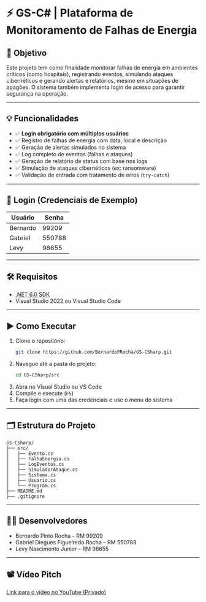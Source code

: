 # ⚡ GS-C# | Plataforma de Monitoramento de Falhas de Energia

## 🧠 Objetivo
Este projeto tem como finalidade monitorar falhas de energia em ambientes críticos (como hospitais), registrando eventos, simulando ataques cibernéticos e gerando alertas e relatórios, mesmo em situações de apagões. O sistema também implementa login de acesso para garantir segurança na operação.

---

## 💡 Funcionalidades
- ✅ **Login obrigatório com múltiplos usuários**
- ✅ Registro de falhas de energia com data, local e descrição
- ✅ Geração de alertas simulados no sistema
- ✅ Log completo de eventos (falhas e ataques)
- ✅ Geração de relatório de status com base nos logs
- ✅ Simulação de ataques cibernéticos (ex: ransomware)
- ✅ Validação de entrada com tratamento de erros (`try-catch`)

---

## 🔐 Login (Credenciais de Exemplo)
| Usuário   | Senha   |
|-----------|---------|
| Bernardo  | 99209   |
| Gabriel   | 550788  |
| Levy      | 98655   |

---

## 🛠️ Requisitos
- [.NET 6.0 SDK](https://dotnet.microsoft.com/en-us/download/dotnet/6.0)
- Visual Studio 2022 ou Visual Studio Code

---

## ▶️ Como Executar
1. Clone o repositório:
   ```bash
   git clone https://github.com/BernardoPRocha/GS-CSharp.git
   ```
2. Navegue até a pasta do projeto:
   ```bash
   cd GS-CSharp/src
   ```
3. Abra no Visual Studio ou VS Code
4. Compile e execute (`F5`)
5. Faça login com uma das credenciais e use o menu do sistema

---

## 🗂️ Estrutura do Projeto
```
GS-CSharp/
├── src/
│   ├── Evento.cs
│   ├── FalhaEnergia.cs
│   ├── LogEventos.cs
│   ├── SimuladorAtaque.cs
│   ├── Sistema.cs
│   ├── Usuario.cs
│   └── Program.cs
├── README.md
├── .gitignore
```

---

## 👨‍💻 Desenvolvedores
- Bernardo Pinto Rocha – RM 99209  
- Gabriel Diegues Figueiredo Rocha – RM 550788  
- Levy Nascimento Junior – RM 98655  

---

## 📽️ Vídeo Pitch
[Link para o vídeo no YouTube (Privado)](https://youtube.com/seu_video_aqui)